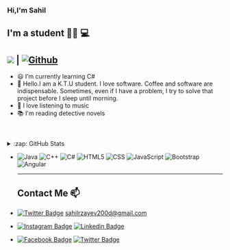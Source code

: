 ### Hi,I'm Sahil

## I'm a student :man_technologist: :computer:

## ![](https://visitor-badge.laobi.icu/badge?page_id=rzayevsahil.rzayevsahil) **|** [![Github](https://img.shields.io/github/followers/rzayevsahil?label=Follow&style=social)](https://github.com/rzayevsahil)




-  :smiley:  I’m currently learning C#
- 💬 Hello.I am a K.T.U student. I love software. Coffee and software are indispensable. Sometimes, even if I have a problem, I try to solve that project before I sleep until morning.
- :musical_score: I love listening to music 
- :books: I'm reading detective novels

<br />
<br />

 <details>
   <summary>:zap: GitHub Stats</summary>
  
![Sahil's github stats](https://github-readme-stats.vercel.app/api?username=rzayevsahil&show_icons=true&theme=dark) ![Top Langs](https://github-readme-stats.vercel.app/api/top-langs/?username=rzayevsahil&theme=tokyonight)

</details>



-
  ![Java](https://img.shields.io/badge/-Java-333333?style=flat&logo=java)
  ![C++](https://img.shields.io/badge/-C++-333333?style=flat&logo=cpp)
  ![C#](https://img.shields.io/badge/C%23-%20-333333?style=flat&logo=csharp)
  ![HTML5](https://img.shields.io/badge/-HTML5-333333?style=flat&logo=HTML5)
  ![CSS](https://img.shields.io/badge/-CSS-333333?style=flat&logo=CSS3&logoColor=1572B6)
  ![JavaScript](https://img.shields.io/badge/-JavaScript-333333?style=flat&logo=javascript)
  ![Bootstrap](https://img.shields.io/badge/-Bootstrap-333333?style=flat&logo=bootstrap&logoColor=563D7C)
  ![Angular](https://img.shields.io/badge/-Angular-333333?style=flat&logo=angular)
  
  ---------------------------------------------------------------------------------------------------------------------------------------------
  
  ## Contact Me 📫
 
- [![Twitter Badge](https://img.shields.io/badge/Gmail-D14836?style=for-the-badge&logo=gmail&logoColor=white)]() sahilrzayev200d@gmail.com 
- [![Instagram Badge](https://img.shields.io/badge/sahilrzayev-follow%20on%20instagram-purple?style=for-the-badge&logo=instagram)](https://www.instagram.com/sahil_rzayev__/) 
  [![Linkedin Badge](https://img.shields.io/badge/sahilrzayev-follow%20on%20linkedin-black?style=for-the-badge&logo=linkedin)](https://www.linkedin.com/in/sahilrzayev) 
- [![Facebook Badge](https://img.shields.io/badge/sahilrzayev-follow%20on%20facebook-darkblue?style=for-the-badge&logo=facebook)](https://www.facebook.com/mecaz.adam.712) 
  [![Twitter Badge](https://img.shields.io/badge/sahilrzayev-follow%20on%20twitter-blue?style=for-the-badge&logo=twitter)](https://twitter.com/Sahil_Rzayev_) 

  
  



